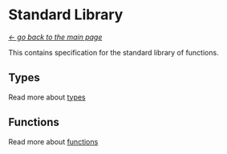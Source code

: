 # Standard Library
[*← go back to the main page*](../README.md)

This contains specification for the standard library of functions.

## Types

Read more about [types](./types.md)

## Functions

Read more about [functions](./functions.md)
